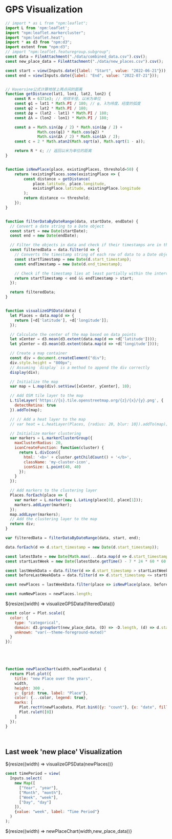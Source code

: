 # GPS Visualization 

<style>
  .my-cluster-icon {
    width: 40px;
    height: 40px;
    border: 2px solid #ffffff;
    border-radius: 50%;
    background: rgba(255, 255, 255, 0.6); /* Lightly transparent white background */
    color: #000; /* Text color changed to black */
    text-align: center;
    line-height: 40px; /* Same as the icon height */
    font-size: 16px; /* Adjust font size as needed */
    font-weight: bold;
    text-shadow: 0 0 3px #fff; /* White text shadow */
  }
</style>

```js
// import * as L from "npm:leaflet";
import L from 'npm:leaflet';
import "npm:leaflet.markercluster";
import "npm:leaflet.heat";
import * as d3 from "npm:d3";
import extent from "npm:d3";
// import "npm:leaflet.featuregroup.subgroup";
const data = FileAttachment("./data/combined_data.csv").csv();
const new_place_data = FileAttachment("./data/new_places.csv").csv();

const start = view(Inputs.date({label: "Start", value: "2022-06-21"}));
const end = view(Inputs.date({label: "End", value: "2022-07-21"}));


```


```js

// Haversine公式计算地球上两点间的距离
function getDistance(lat1, lon1, lat2, lon2) {
    const R = 6371e3; // 地球半径，以米为单位
    const φ1 = lat1 * Math.PI / 180; // φ, λ为纬度、经度的弧度
    const φ2 = lat2 * Math.PI / 180;
    const Δφ = (lat2 - lat1) * Math.PI / 180;
    const Δλ = (lon2 - lon1) * Math.PI / 180;

    const a = Math.sin(Δφ / 2) * Math.sin(Δφ / 2) +
              Math.cos(φ1) * Math.cos(φ2) *
              Math.sin(Δλ / 2) * Math.sin(Δλ / 2);
    const c = 2 * Math.atan2(Math.sqrt(a), Math.sqrt(1 - a));

    return R * c; // 返回以米为单位的距离
}


function isNewPlace(place, existingPlaces, threshold=50) {
    return !existingPlaces.some(existingPlace => {
        const distance = getDistance(
            place.latitude, place.longitude,
            existingPlace.latitude, existingPlace.longitude
        );
        return distance <= threshold;
    });
}

```



<!-- Function for all data visualization -->
```js

function filterDataByDateRange(data, startDate, endDate) {
  // Convert a date string to a Date object
  const start = new Date(startDate);
  const end = new Date(endDate);

  // Filter the objects in data and check if their timestamps are in the given interval
  const filteredData = data.filter(d => {
    // Converts the timestamp string of each row of data to a Date object.
    const startTimestamp = new Date(d.start_timestamp);
    const endTimestamp = new Date(d.end_timestamp);

    // Check if the timestamp lies at least partially within the interval
    return startTimestamp < end && endTimestamp > start;
  });

  return filteredData;
}


function visualizeGPSData(data) {
  let Places = data.map(d => {
    return [+d['latitude'], +d['longitude']];
  });

  // Calculate the center of the map based on data points
  let xCenter = d3.mean(d3.extent(data.map(d => +d['latitude'])));
  let yCenter = d3.mean(d3.extent(data.map(d => +d['longitude'])));

  // Create a map container
  const div = document.createElement("div");
  div.style.height = "800px";
  // Assuming `display` is a method to append the div correctly
  display(div);

  // Initialize the map
  var map = L.map(div).setView([xCenter, yCenter], 10);

  // Add OSM tile layer to the map
  L.tileLayer('https://{s}.tile.openstreetmap.org/{z}/{x}/{y}.png', {
    detectRetina: true
  }).addTo(map);

  // // Add a heat layer to the map
  // var heat = L.heatLayer(Places, {radius: 20, blur: 10}).addTo(map);

  // Initialize marker clustering
  var markers = L.markerClusterGroup({
    maxClusterRadius: 20, 
    iconCreateFunction: function(cluster) {
      return L.divIcon({
        html: '<b>' + cluster.getChildCount() + '</b>',
        className: 'my-cluster-icon', 
        iconSize: L.point(40, 40) 
      });
    } 
  });

  // Add markers to the clustering layer
  Places.forEach(place => {
    var marker = L.marker(new L.LatLng(place[0], place[1]));
    markers.addLayer(marker);
  });
  map.addLayer(markers);
  // Add the clustering layer to the map
  return div;
}
```

```js
var filteredData = filterDataByDateRange(data, start, end);

```

```js
data.forEach(d => d.start_timestamp = new Date(d.start_timestamp)); 

const latestDate = new Date(Math.max(...data.map(d => d.start_timestamp.getTime())));
const startLastWeek = new Date(latestDate.getTime() - 7 * 24 * 60 * 60 * 1000);

const lastWeekData = data.filter(d => d.start_timestamp > startLastWeek);
const beforeLastWeekData = data.filter(d => d.start_timestamp <= startLastWeek);

const newPlaces = lastWeekData.filter(place => isNewPlace(place, beforeLastWeekData));

const numNewPlaces = newPlaces.length;


```

<div class="grid grid-cols-1">
  <div class="card">
    ${resize((width) => visualizeGPSData(filteredData))}
  </div>
</div>

<!-- ```js

display(numNewPlaces);
display(new_place_data);
console.log(new_place_data);

``` -->

```js
const color = Plot.scale({
  color: {
    type: "categorical",
    domain: d3.groupSort(new_place_data, (D) => -D.length, (d) => d.state).filter((d) => d !== "Other"),
    unknown: "var(--theme-foreground-muted)"
  }
});
```

```js




function newPlaceChart(width,newPlaceData) {
  return Plot.plot({
    title: "new Place over the years",
    width,
    height: 300 ,
    y: {grid: true, label: "Place"},
    color: {...color, legend: true},
    marks: [
      Plot.rectY(newPlaceData, Plot.binX({y: "count"}, {x: "date", fill: "state", interval: timePeriod, tip: true})),
      Plot.ruleY([0])
    ]
  });
}

  

```

## Last week 'new place' Visualization

<div class="grid grid-cols-1">
  <div class="card">
    ${resize((width) => visualizeGPSData(newPlaces))}
  </div>
</div>

```js
const timePeriod = view(
  Inputs.select(
    new Map([
      ["Year", "year"],
      ["Month", "month"],
      ["Week", "week"],
      ["Day", "day"]
    ]),
    {value: "week", label: "Time Period"}
  )
);
```

<div class="grid grid-cols-1">
  <div class="card">
    ${resize((width) => newPlaceChart(width,new_place_data))}
  </div>
</div>
    


  